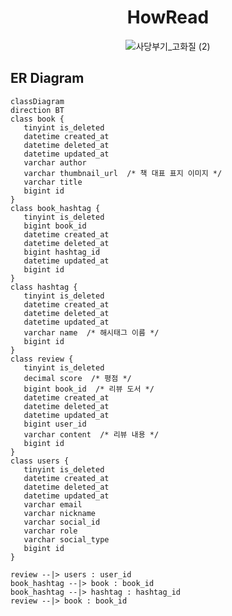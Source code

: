 <div align="center">

# HowRead

![사당부기_고화질 (2)](https://github.com/sadang-boogi/howread-back/assets/120021021/d4e0b278-1512-4d40-9c1c-c4b007a1b51e)

</div>
 
## ER Diagram

```mermaid
classDiagram
direction BT
class book {
   tinyint is_deleted
   datetime created_at
   datetime deleted_at
   datetime updated_at
   varchar author
   varchar thumbnail_url  /* 책 대표 표지 이미지 */
   varchar title
   bigint id
}
class book_hashtag {
   tinyint is_deleted
   bigint book_id
   datetime created_at
   datetime deleted_at
   bigint hashtag_id
   datetime updated_at
   bigint id
}
class hashtag {
   tinyint is_deleted
   datetime created_at
   datetime deleted_at
   datetime updated_at
   varchar name  /* 해시태그 이름 */
   bigint id
}
class review {
   tinyint is_deleted
   decimal score  /* 평점 */
   bigint book_id  /* 리뷰 도서 */
   datetime created_at
   datetime deleted_at
   datetime updated_at
   bigint user_id
   varchar content  /* 리뷰 내용 */
   bigint id
}
class users {
   tinyint is_deleted
   datetime created_at
   datetime deleted_at
   datetime updated_at
   varchar email
   varchar nickname
   varchar social_id
   varchar role
   varchar social_type
   bigint id
}

review --|> users : user_id
book_hashtag --|> book : book_id
book_hashtag --|> hashtag : hashtag_id
review --|> book : book_id

```
